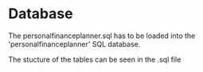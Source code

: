 # Database

The personalfinanceplanner.sql has to be loaded into the 'personalfinanceplanner' SQL database.

The stucture of the tables can be seen in the .sql file
